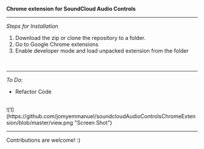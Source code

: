 <b> Chrome extension for SoundCloud Audio Controls </b> <br>
<hr>
<i>Steps for Installation</i> <br>
<ol>
<li>Download the zip or clone the repository to a folder.</li>
<li>Go to Google Chrome extensions</li>
<li>Enable developer mode and load unpacked extension from the folder</li>
</ol>
<br> 
<hr>
<i> To Do: </i> <br>
<ul>
<li>Refactor Code</li>
</ul>
<br>
![1](https://github.com/jomyemmanuel/soundcloudAudioControlsChromeExtension/blob/master/view.png "Screen Shot")
<hr>
Contributions are welcome! :)

